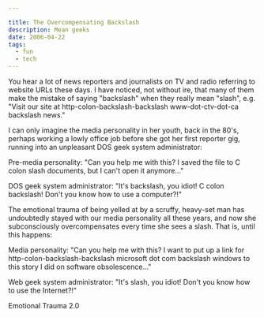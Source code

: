 ```yaml
---

title: The Overcompensating Backslash
description: Mean geeks
date: 2006-04-22
tags:
  - fun
  - tech
---
```


You hear a lot of news reporters and journalists on TV and radio referring to website URLs these days. I have noticed, not without ire, that many of them make the mistake of saying "backslash" when they really mean "slash", e.g. "Visit our site at http-colon-backslash-backslash www-dot-ctv-dot-ca backslash news."  
  
I can only imagine the media personality in her youth, back in the 80's, perhaps working a lowly office job before she got her first reporter gig, running into an unpleasant DOS geek system administrator:  
  
Pre-media personality: "Can you help me with this? I saved the file to C colon slash documents, but I can't open it anymore..."  
  
DOS geek system administrator: "It's backslash, you idiot! C colon backslash! Don't you know how to use a computer?!"  
  
The emotional trauma of being yelled at by a scruffy, heavy-set man has undoubtedly stayed with our media personality all these years, and now she subconsciously overcompensates every time she sees a slash. That is, until this happens:  
  
Media personality: "Can you help me with this? I want to put up a link for http-colon-backslash-backslash microsoft dot com backslash windows to this story I did on software obsolescence..."  
  
Web geek system administrator: "It's slash, you idiot! Don't you know how to use the Internet?!"  
  
Emotional Trauma 2.0  
  